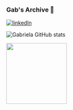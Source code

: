 ### Gab's Archive 💫 ### 


[![linkedIn](https://img.shields.io/badge/LinkedIn-0077B5?style=for-the-badge&logo=linkedin&logoColor=white)](https://www.linkedin.com/in/gabriela-fernandes-715577266/)


![Gabriela GitHub stats](https://github-readme-stats.vercel.app/api?username=gabfernandes8&show_icons=true&theme=synthwave)

<img height="160em" src="https://github-readme-stats.vercel.app/api/top-langs/?username=gabfernandes8&layout=compact&langs_count=7&theme=synthwave"/>
